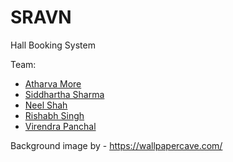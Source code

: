 # SRAVN
Hall Booking System

Team:
- [Atharva More](https://www.github.com/am-3)
- [Siddhartha Sharma](https://www.github.com/Siddharthaiiitt2021)
- [Neel Shah](https://www.github.com/Neelshah-01)
- [Rishabh Singh](https://www.github.com/Rishabh705)
- [Virendra Panchal](https://www.github.com/Virendra69)

Background image by - https://wallpapercave.com/ 
